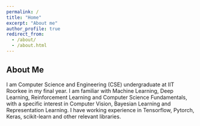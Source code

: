 ```yaml
---
permalink: /
title: "Home"
excerpt: "About me"
author_profile: true
redirect_from: 
  - /about/
  - /about.html
---
```

About Me
--------

I am Computer Science and Engineering (CSE) undergraduate at IIT Roorkee in my final year.
I am familiar with Machine Learning, Deep Learning, Reinforcement Learning and Computer Science Fundamentals, with a specific interest in Computer Vision, Bayesian Learning and Representation Learning. I have working experience in Tensorflow, Pytorch, Keras, scikit-learn and other relevant libraries. 
